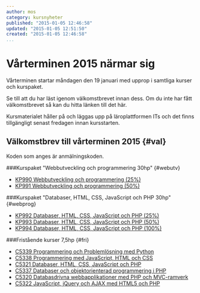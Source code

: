 ```yaml
---
author: mos
category: kursnyheter
published: "2015-01-05 12:46:58"
updated: "2015-01-05 12:51:50"
created: "2015-01-05 12:46:58"
...
```

Vårterminen 2015 närmar sig
==================================

Vårterminen startar måndagen den 19 januari med upprop i samtliga kurser och kurspaket. 

Se till att du har läst igenom välkomstbrevet innan dess. Om du inte har fått välkomstbrevet så kan du hitta länken till det här.

<!--more-->

Kursmaterialet håller på och läggas upp på läroplattformen ITs och det finns tillgängligt senast fredagen innan kursstarten.



Välkomstbrev till vårterminen 2015 {#val} 
-----------------------------------------

Koden som anges är anmälningskoden. 



###Kurspaket "Webbutveckling och programmering 30hp" {#webutv}

* [KP990 Webbutveckling och programmering (25%)](doc/valkomstbrev/vt15/webutv-25.pdf)
* [KP991 Webbutveckling och programmering (50%)](doc/valkomstbrev/vt15/webutv-50.pdf)



###Kurspaket "Databaser, HTML, CSS, JavaScript och PHP 30hp" {#webprog}

* [KP992 Databaser, HTML, CSS, JavaScript och PHP (25%)](doc/valkomstbrev/vt15/webprog-25.pdf)
* [KP993 Databaser, HTML, CSS, JavaScript och PHP (50%)](doc/valkomstbrev/vt15/webprog-50.pdf)
* [KP994 Databaser, HTML, CSS, JavaScript och PHP (100%)](doc/valkomstbrev/vt15/webprog-100.pdf)



###Fristående kurser 7,5hp {#fri}

* [C5339 Programmering och Problemlösning med Python](doc/valkomstbrev/vt15/DV1531.pdf)
* [C5338 Programmering med JavaScript, HTML och CSS](doc/valkomstbrev/vt15/DV1532.pdf)
* [C5321 Databaser, HTML, CSS, JavaScript och PHP](doc/valkomstbrev/vt15/DV1462.pdf)
* [C5337 Databaser och objektorienterad programmering i PHP](doc/valkomstbrev/vt15/DV1485.pdf)
* [C5320 Databasdrivna webbapplikationer med PHP och MVC-ramverk](doc/valkomstbrev/vt15/DV1486.pdf)
* [C5322 JavaScript, jQuery och AJAX med HTML5 och PHP](doc/valkomstbrev/vt15/DV1483.pdf)
